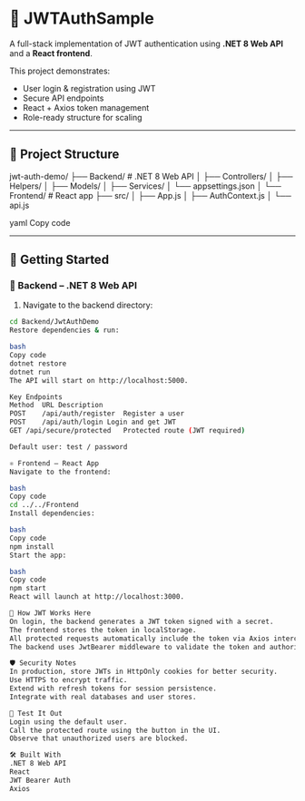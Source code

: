 # 🔐 JWTAuthSample

A full-stack implementation of JWT authentication using **.NET 8 Web API** and a **React frontend**.

This project demonstrates:
- User login & registration using JWT
- Secure API endpoints
- React + Axios token management
- Role-ready structure for scaling

---

## 📁 Project Structure

jwt-auth-demo/
├── Backend/ # .NET 8 Web API
│ ├── Controllers/
│ ├── Helpers/
│ ├── Models/
│ ├── Services/
│ └── appsettings.json
│
└── Frontend/ # React app
├── src/
│ ├── App.js
│ ├── AuthContext.js
│ └── api.js

yaml
Copy code

---

## 🚀 Getting Started

### 🔧 Backend – .NET 8 Web API

1. Navigate to the backend directory:

```bash
cd Backend/JwtAuthDemo
Restore dependencies & run:

bash
Copy code
dotnet restore
dotnet run
The API will start on http://localhost:5000.

Key Endpoints
Method	URL	Description
POST	/api/auth/register	Register a user
POST	/api/auth/login	Login and get JWT
GET	/api/secure/protected	Protected route (JWT required)

Default user: test / password

⚛️ Frontend – React App
Navigate to the frontend:

bash
Copy code
cd ../../Frontend
Install dependencies:

bash
Copy code
npm install
Start the app:

bash
Copy code
npm start
React will launch at http://localhost:3000.

🔐 How JWT Works Here
On login, the backend generates a JWT token signed with a secret.
The frontend stores the token in localStorage.
All protected requests automatically include the token via Axios interceptors.
The backend uses JwtBearer middleware to validate the token and authorize access.

🛡 Security Notes
In production, store JWTs in HttpOnly cookies for better security.
Use HTTPS to encrypt traffic.
Extend with refresh tokens for session persistence.
Integrate with real databases and user stores.

🧪 Test It Out
Login using the default user.
Call the protected route using the button in the UI.
Observe that unauthorized users are blocked.

🛠 Built With
.NET 8 Web API
React
JWT Bearer Auth
Axios

